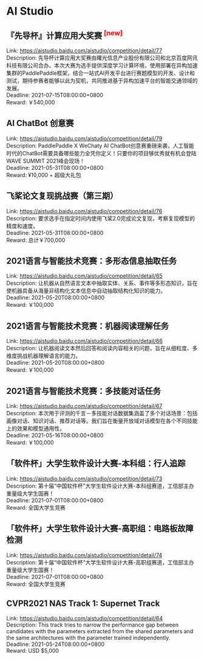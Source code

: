 # AI Studio



## 『先导杯』计算应用大奖赛 <sup style="color:red">[new]<sup>  

Link: https://aistudio.baidu.com/aistudio/competition/detail/77  
Description: 先导杯计算应用大奖赛由曙光信息产业股份有限公司和北京百度网讯科技有限公司合办。本次大赛为选手提供深度学习计算环境，使用部署在异构加速集群的PaddlePaddle框架，结合一站式AI开发平台进行赛题模型的开发、设计和测试，期待参赛者能够以此为契机，共同推进基于异构加速平台的智能交通领域的发展。  
Deadline: 2021-07-15T08:00:00+0800  
Reward: ￥540,000  


## AI ChatBot 创意赛

Link: https://aistudio.baidu.com/aistudio/competition/detail/79  
Description: PaddlePaddle X WeChaty AI ChatBot创意赛重磅来袭，人工智能时代的ChatBot需要具备哪些能力全凭你定义！只要你的项目够优秀就有机会登陆WAVE SUMMIT 2021峰会现场！  
Deadline: 2021-05-31T08:00:00+0800  
Reward: ¥10,000 + 超级大礼包  


## 飞桨论文复现挑战赛（第三期）

Link: https://aistudio.baidu.com/aistudio/competition/detail/76  
Description: 要求选手在指定时间内使用飞桨2.0完成论文复现，考察复现模型的精度和速度。  
Deadline: 2021-05-31T08:00:00+0800  
Reward: 总计￥700,000  


## 2021语言与智能技术竞赛：多形态信息抽取任务

Link: https://aistudio.baidu.com/aistudio/competition/detail/65  
Description: 让机器从自然语言文本中抽取实体、关系、事件等多形态知识，旨在使机器具备从海量非结构化文本信息中自动抽取结构化知识的能力。  
Deadline: 2021-05-20T08:00:00+0800  
Reward: ￥100,000  


## 2021语言与智能技术竞赛：机器阅读理解任务

Link: https://aistudio.baidu.com/aistudio/competition/detail/66  
Description: 让机器阅读文本然后回答和阅读内容相关的问题，旨在从细粒度、多维度挑战机器理解语言的能力。  
Deadline: 2021-05-20T08:00:00+0800  
Reward: ￥100,000  


## 2021语言与智能技术竞赛：多技能对话任务

Link: https://aistudio.baidu.com/aistudio/competition/detail/67  
Description: 本次用于评测的千言－多技能对话数据集涵盖了多个对话场景：包括画像对话、知识对话、推荐对话等。我们旨在衡量开放域对话模型在各个不同技能上的效果和模型通用性。  
Deadline: 2021-05-16T08:00:00+0800  
Reward: ￥100,000  


## 「软件杯」大学生软件设计大赛-本科组：行人追踪

Link: https://aistudio.baidu.com/aistudio/competition/detail/73  
Description: 第十届“中国软件杯”大学生软件设计大赛-本科组赛道，工信部主办重量级大学生国赛！  
Deadline: 2021-07-01T08:00:00+0800  
Reward: 全国大学生竞赛  


## 「软件杯」大学生软件设计大赛-高职组：电路板故障检测

Link: https://aistudio.baidu.com/aistudio/competition/detail/74  
Description: 第十届“中国软件杯”大学生软件设计大赛-高职组赛道，工信部主办重量级大学生国赛！  
Deadline: 2021-07-01T08:00:00+0800  
Reward: 全国大学生竞赛  


## CVPR2021 NAS Track 1: Supernet Track

Link: https://aistudio.baidu.com/aistudio/competition/detail/64  
Description: This track tries to narrow the performance gap between candidates with the parameters extracted from the shared parameters and the same architectures with the parameter trained independently.  
Deadline: 2021-05-24T08:00:00+0800  
Reward: USD $5,000  

